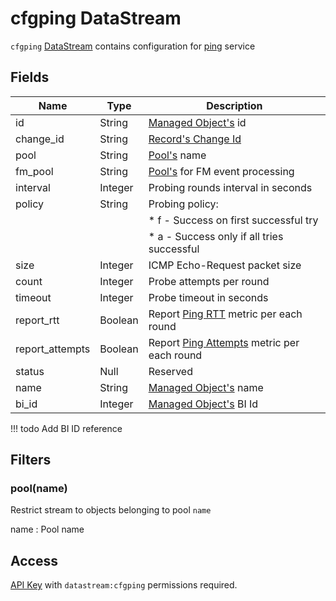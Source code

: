 # cfgping DataStream

`cfgping` [DataStream](index.md) contains configuration
for [ping](../../../admin/services/ping.md) service

## Fields

| Name            | Type    | Description                                                                    |
| --------------- | ------- | ------------------------------------------------------------------------------ |
| id              | String  | [Managed Object's](../../../reference/concepts/managed-object/index.md) id     |
| change_id       | String  | [Record's Change Id](index.md#change-id)                                       |
| pool            | String  | [Pool's](../../../reference/concepts/pool/index.md) name                       |
| fm_pool         | String  | [Pool's](../../../reference/concepts/pool/index.md) for FM event processing    |
| interval        | Integer | Probing rounds interval in seconds                                             |
| policy          | String  | Probing policy:                                                                |
|                 |         | \* f - Success on first successful try                                         |
|                 |         | \* a - Success only if all tries successful                                    |
| size            | Integer | ICMP Echo-Request packet size                                                  |
| count           | Integer | Probe attempts per round                                                       |
| timeout         | Integer | Probe timeout in seconds                                                       |
| report_rtt      | Boolean | Report [Ping  RTT](../../../dev/metrics/types/index.md) metric per each round           |
| report_attempts | Boolean | Report [Ping  Attempts](../../../dev/metrics/types/index.md) metric per each round |
| status          | Null    | Reserved                                                                       |
| name            | String  | [Managed Object's](../../../reference/concepts/managed-object/index.md) name   |
| bi_id           | Integer | [Managed Object's](../../../reference/concepts/managed-object/index.md) BI Id  |

<!-- prettier-ignore -->
!!! todo
    Add BI ID reference

## Filters

### pool(name)

Restrict stream to objects belonging to pool `name`

name
: Pool name

## Access

[API Key](../../../reference/concepts/apikey/index.md) with `datastream:cfgping` permissions
required.
